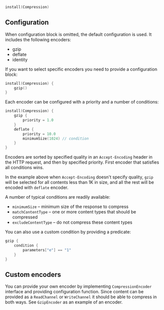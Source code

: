 ```kotlin
install(Compression)
```

## Configuration

When configuration block is omitted, the default configuration is used. It includes
 the following encoders:
 * gzip
 * deflate
 * identity
 
If you want to select specific encoders you need to provide a configuration block:
```kotlin
install(Compression) {
    gzip()
}
```

Each encoder can be configured with a priority and a number of conditions: 
```kotlin
install(Compression) {
    gzip {
        priority = 1.0
    }
    deflate {
        priority = 10.0 
        minimumSize(1024) // condition
    }
}
```
Encoders are sorted by specified quality in an `Accept-Encoding` header in the HTTP request, and
then by specified priority. First encoder that satisfies all conditions wins.

In the example above when `Accept-Encoding` doesn't specify quality, `gzip` will be selected for all contents 
less than 1K in size, and all the rest will be encoded with `deflate` encoder. 

A number of typical conditions are readily available:
* `minimumSize` – minimum size of the response to compress
* `matchContentType` – one or more content types that should be compressed
* `excludeContentType` – do not compress these content types

You can also use a custom condition by providing a predicate:
```kotlin
gzip {
    condition {
        parameters["e"] == "1"
    }
}
```

## Custom encoders

You can provide your own encoder by implementing `CompressionEncoder` interface and providing configuration function. 
Since content can be provided as a `ReadChannel` or `WriteChannel` it should be able to compress in both ways. 
See `GzipEncoder` as an example of an encoder. 
